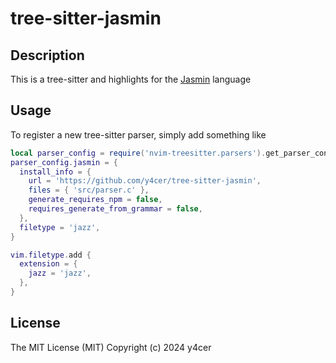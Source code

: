 # tree-sitter-jasmin

## Description

This is a tree-sitter and highlights for the [Jasmin](https://github.com/jasmin-lang/jasmin) language

## Usage

To register a new tree-sitter parser, simply add something like
```lua
local parser_config = require('nvim-treesitter.parsers').get_parser_configs()
parser_config.jasmin = {
  install_info = {
    url = 'https://github.com/y4cer/tree-sitter-jasmin',
    files = { 'src/parser.c' },
    generate_requires_npm = false,
    requires_generate_from_grammar = false,
  },
  filetype = 'jazz',
}

vim.filetype.add {
  extension = {
    jazz = 'jazz',
  },
}
```

## License

The MIT License (MIT)
Copyright (c) 2024 y4cer

